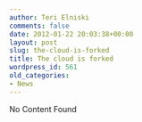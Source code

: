 ```yaml
---
author: Teri Elniski
comments: false
date: 2012-01-22 20:03:38+00:00
layout: post
slug: the-cloud-is-forked
title: The cloud is forked
wordpress_id: 561
old_categories:
- News
---
```


No Content Found
